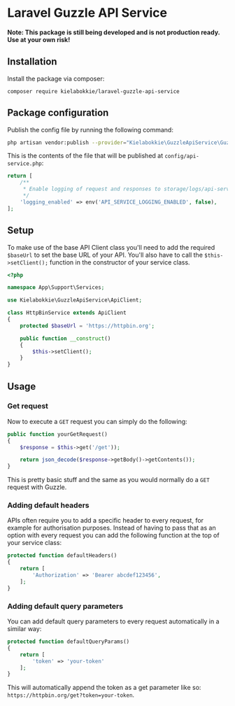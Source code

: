 # Laravel Guzzle API Service

**Note: This package is still being developed and is not production ready. Use at your own risk!**

## Installation

Install the package via composer:

    composer require kielabokkie/laravel-guzzle-api-service

## Package configuration

Publish the config file by running the following command:

```bash
php artisan vendor:publish --provider="Kielabokkie\GuzzleApiService\GuzzleApiServiceProvider"
```

This is the contents of the file that will be published at `config/api-service.php`:

```php
return [
    /**
     * Enable logging of request and responses to storage/logs/api-service.log
     */
    'logging_enabled' => env('API_SERVICE_LOGGING_ENABLED', false),
];
```

## Setup

To make use of the base API Client class you'll need to add the required `$baseUrl` to set the base URL of your API. You'll also have to call the `$this->setClient();` function in the constructor of your service class.

```php
<?php

namespace App\Support\Services;

use Kielabokkie\GuzzleApiService\ApiClient;

class HttpBinService extends ApiClient
{
    protected $baseUrl = 'https://httpbin.org';

    public function __construct()
    {
        $this->setClient();
    }
}
```

## Usage

### Get request

Now to execute a `GET` request you can simply do the following:

```php
public function yourGetRequest()
{
    $response = $this->get('/get'));

    return json_decode($response->getBody()->getContents());
}
```

This is pretty basic stuff and the same as you would normally do a `GET` request with Guzzle.

### Adding default headers

APIs often require you to add a specific header to every request, for example for authorisation purposes. Instead of having to pass that as an option with every request you can add the following function at the top of your service class:

```php
protected function defaultHeaders()
{
    return [
        'Authorization' => 'Bearer abcdef123456',
    ];
}
```

### Adding default query parameters

You can add default query parameters to every request automatically in a similar way:

```php
protected function defaultQueryParams()
{
    return [
        'token' => 'your-token'
    ];
}
```

This will automatically append the token as a get parameter like so: `https://httpbin.org/get?token=your-token`.
